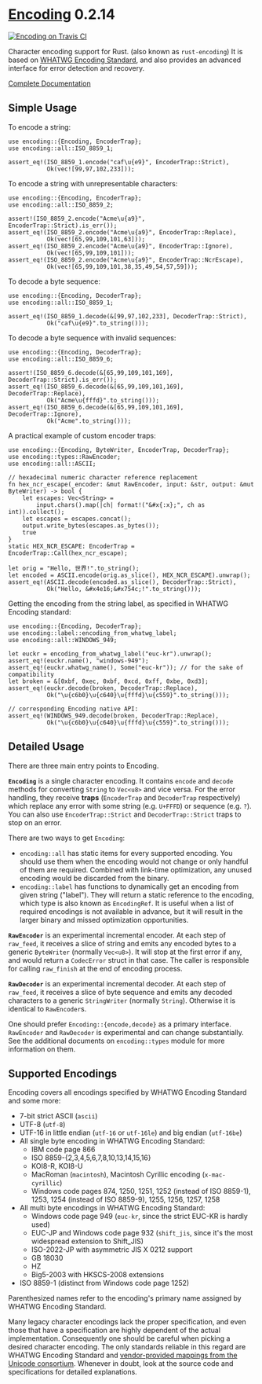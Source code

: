 [Encoding][doc] 0.2.14
======================

[![Encoding on Travis CI][travis-image]][travis]

[travis-image]: https://travis-ci.org/lifthrasiir/rust-encoding.png
[travis]: https://travis-ci.org/lifthrasiir/rust-encoding

Character encoding support for Rust. (also known as `rust-encoding`)
It is based on [WHATWG Encoding Standard](http://encoding.spec.whatwg.org/),
and also provides an advanced interface for error detection and recovery.

[Complete Documentation][doc]

[doc]: https://lifthrasiir.github.io/rust-encoding/

## Simple Usage

To encode a string:

~~~~ {.rust}
use encoding::{Encoding, EncoderTrap};
use encoding::all::ISO_8859_1;

assert_eq!(ISO_8859_1.encode("caf\u{e9}", EncoderTrap::Strict),
           Ok(vec![99,97,102,233]));
~~~~

To encode a string with unrepresentable characters:

~~~~ {.rust}
use encoding::{Encoding, EncoderTrap};
use encoding::all::ISO_8859_2;

assert!(ISO_8859_2.encode("Acme\u{a9}", EncoderTrap::Strict).is_err());
assert_eq!(ISO_8859_2.encode("Acme\u{a9}", EncoderTrap::Replace),
           Ok(vec![65,99,109,101,63]));
assert_eq!(ISO_8859_2.encode("Acme\u{a9}", EncoderTrap::Ignore),
           Ok(vec![65,99,109,101]));
assert_eq!(ISO_8859_2.encode("Acme\u{a9}", EncoderTrap::NcrEscape),
           Ok(vec![65,99,109,101,38,35,49,54,57,59]));
~~~~

To decode a byte sequence:

~~~~ {.rust}
use encoding::{Encoding, DecoderTrap};
use encoding::all::ISO_8859_1;

assert_eq!(ISO_8859_1.decode(&[99,97,102,233], DecoderTrap::Strict),
           Ok("caf\u{e9}".to_string()));
~~~~

To decode a byte sequence with invalid sequences:

~~~~ {.rust}
use encoding::{Encoding, DecoderTrap};
use encoding::all::ISO_8859_6;

assert!(ISO_8859_6.decode(&[65,99,109,101,169], DecoderTrap::Strict).is_err());
assert_eq!(ISO_8859_6.decode(&[65,99,109,101,169], DecoderTrap::Replace),
           Ok("Acme\u{fffd}".to_string()));
assert_eq!(ISO_8859_6.decode(&[65,99,109,101,169], DecoderTrap::Ignore),
           Ok("Acme".to_string()));
~~~~

A practical example of custom encoder traps:

~~~~ {.rust}
use encoding::{Encoding, ByteWriter, EncoderTrap, DecoderTrap};
use encoding::types::RawEncoder;
use encoding::all::ASCII;

// hexadecimal numeric character reference replacement
fn hex_ncr_escape(_encoder: &mut RawEncoder, input: &str, output: &mut ByteWriter) -> bool {
    let escapes: Vec<String> =
        input.chars().map(|ch| format!("&#x{:x};", ch as int)).collect();
    let escapes = escapes.concat();
    output.write_bytes(escapes.as_bytes());
    true
}
static HEX_NCR_ESCAPE: EncoderTrap = EncoderTrap::Call(hex_ncr_escape);

let orig = "Hello, 世界!".to_string();
let encoded = ASCII.encode(orig.as_slice(), HEX_NCR_ESCAPE).unwrap();
assert_eq!(ASCII.decode(encoded.as_slice(), DecoderTrap::Strict),
           Ok("Hello, &#x4e16;&#x754c;!".to_string()));
~~~~

Getting the encoding from the string label, as specified in WHATWG Encoding standard:

~~~~ {.rust}
use encoding::{Encoding, DecoderTrap};
use encoding::label::encoding_from_whatwg_label;
use encoding::all::WINDOWS_949;

let euckr = encoding_from_whatwg_label("euc-kr").unwrap();
assert_eq!(euckr.name(), "windows-949");
assert_eq!(euckr.whatwg_name(), Some("euc-kr")); // for the sake of compatibility
let broken = &[0xbf, 0xec, 0xbf, 0xcd, 0xff, 0xbe, 0xd3];
assert_eq!(euckr.decode(broken, DecoderTrap::Replace),
           Ok("\u{c6b0}\u{c640}\u{fffd}\u{c559}".to_string()));

// corresponding Encoding native API:
assert_eq!(WINDOWS_949.decode(broken, DecoderTrap::Replace),
           Ok("\u{c6b0}\u{c640}\u{fffd}\u{c559}".to_string()));
~~~~

## Detailed Usage

There are three main entry points to Encoding.

**`Encoding`** is a single character encoding.
It contains `encode` and `decode` methods for converting `String` to `Vec<u8>` and vice versa.
For the error handling, they receive **traps** (`EncoderTrap` and `DecoderTrap` respectively)
which replace any error with some string (e.g. `U+FFFD`) or sequence (e.g. `?`).
You can also use `EncoderTrap::Strict` and `DecoderTrap::Strict` traps to stop on an error.

There are two ways to get `Encoding`:

* `encoding::all` has static items for every supported encoding.
  You should use them when the encoding would not change or only handful of them are required.
  Combined with link-time optimization, any unused encoding would be discarded from the binary.
* `encoding::label` has functions to dynamically get an encoding from given string ("label").
  They will return a static reference to the encoding, which type is also known as `EncodingRef`.
  It is useful when a list of required encodings is not available in advance,
  but it will result in the larger binary and missed optimization opportunities.

**`RawEncoder`** is an experimental incremental encoder.
At each step of `raw_feed`, it receives a slice of string
and emits any encoded bytes to a generic `ByteWriter` (normally `Vec<u8>`).
It will stop at the first error if any, and would return a `CodecError` struct in that case.
The caller is responsible for calling `raw_finish` at the end of encoding process.

**`RawDecoder`** is an experimental incremental decoder.
At each step of `raw_feed`, it receives a slice of byte sequence
and emits any decoded characters to a generic `StringWriter` (normally `String`).
Otherwise it is identical to `RawEncoder`s.

One should prefer `Encoding::{encode,decode}` as a primary interface.
`RawEncoder` and `RawDecoder` is experimental and can change substantially.
See the additional documents on `encoding::types` module for more information on them.

## Supported Encodings

Encoding covers all encodings specified by WHATWG Encoding Standard and some more:

* 7-bit strict ASCII (`ascii`)
* UTF-8 (`utf-8`)
* UTF-16 in little endian (`utf-16` or `utf-16le`) and big endian (`utf-16be`)
* All single byte encoding in WHATWG Encoding Standard:
    * IBM code page 866
    * ISO 8859-{2,3,4,5,6,7,8,10,13,14,15,16}
    * KOI8-R, KOI8-U
    * MacRoman (`macintosh`), Macintosh Cyrillic encoding (`x-mac-cyrillic`)
    * Windows code pages 874, 1250, 1251, 1252 (instead of ISO 8859-1), 1253,
      1254 (instead of ISO 8859-9), 1255, 1256, 1257, 1258
* All multi byte encodings in WHATWG Encoding Standard:
    * Windows code page 949 (`euc-kr`, since the strict EUC-KR is hardly used)
    * EUC-JP and Windows code page 932 (`shift_jis`,
      since it's the most widespread extension to Shift_JIS)
    * ISO-2022-JP with asymmetric JIS X 0212 support
    * GB 18030
    * HZ
    * Big5-2003 with HKSCS-2008 extensions
* ISO 8859-1 (distinct from Windows code page 1252)

Parenthesized names refer to the encoding's primary name assigned by WHATWG Encoding Standard.

Many legacy character encodings lack the proper specification,
and even those that have a specification are highly dependent of the actual implementation.
Consequently one should be careful when picking a desired character encoding.
The only standards reliable in this regard are WHATWG Encoding Standard and
[vendor-provided mappings from the Unicode consortium](http://www.unicode.org/Public/MAPPINGS/).
Whenever in doubt, look at the source code and specifications for detailed explanations.
